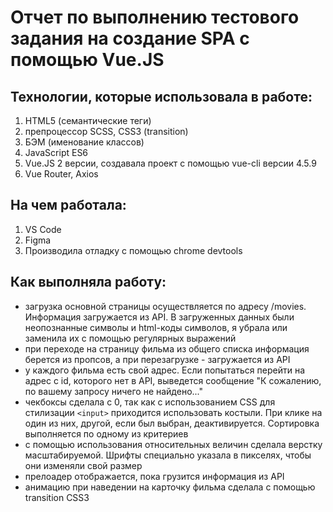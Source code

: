 # Отчет по выполнению тестового задания на создание SPA с помощью Vue.JS

## Технологии, которые использовала в работе:
1. HTML5 (семантические теги)
2. препроцессор SCSS, CSS3 (transition)
3. БЭМ (именование классов)
4. JavaScript ES6
5. Vue.JS 2 версии, создавала проект с помощью vue-cli версии 4.5.9
6. Vue Router, Axios

## На чем работала:
1. VS Code
2. Figma
3. Производила отладку с помощью chrome devtools

## Как выполняла работу:
- загрузка основной страницы осуществляется по адресу /movies. Информация загружается из API. В загруженных данных были неопознанные символы и html-коды символов, я убрала или заменила их с помощью регулярных выражений
- при переходе на страницу фильма из общего списка информация берется из пропсов, а при перезагрузке - загружается из API
- у каждого фильма есть свой адрес. Если попытаться перейти на адрес с id, которого нет в API, выведется сообщение "К сожалению, по вашему запросу ничего не найдено..."
- чекбоксы сделала с 0, так как с использованием CSS для стилизации `<input>` приходится использовать костыли. При клике на один из них, другой, если был выбран, деактивируется. Сортировка выполняется по одному из критериев
- с помощью использования относительных величин сделала верстку масштабируемой. Шрифты специально указала в пикселях, чтобы они изменяли свой размер
- прелоадер отображается, пока грузится информация из API
- анимацию при наведении на карточку фильма сделала с помощью transition CSS3
